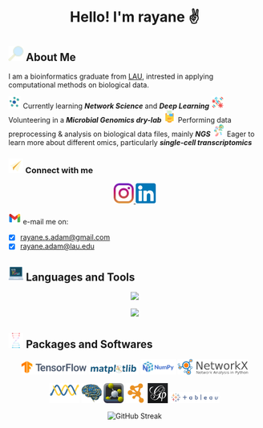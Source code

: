 # <p align="center"> Hello! I'm rayane ✌️

<!-- ![visitors](https://visitor-badge.glitch.me/badge?page_id=raysas.raysas&left_color=green&right_color=red) -->

## <img src="images/icons8-search-16.png" width=30 height=30> About Me

I am a bioinformatics graduate from [LAU](https://www.lau.edu.lb/), intrested in applying computational methods on biological data. 

<!-- got it from https://img.icons8.com/?size=100&id=12383&format=png&color=000000 -->
<img src='./images/icons8-neural-network-100.png' width=25 height=25> Currently learning ***Network Science*** and ***Deep Learning*** 
<img src='./images/icons8-gene-64.png' width=25 height=25> Volunteering in a ***Microbial Genomics dry-lab***
<img src='./images/data.png' width=25> Performing data preprocessing & analysis on biological data files, mainly ___NGS___
<img src='./images/sc.png' width=25 height=25> Eager to learn more about different omics, particularly ___single-cell transcriptomics___

### <img src="images/icons8-paper-plane-48.png" width=30 height=30> Connect with me


<p align='center'>    
    <a href="https://www.instagram.com/rayanewithane/">
        <img src='./images/instagram.png' width=40  />
    </a>
    <a href="https://www.linkedin.com/in/rayane-adam-a3ba9a224/">
        <img src='./images/linkedin.png' width=40 />
    </a>
</p> 

<img src='./images/icons8-gmail-48.png' width=25> e-mail me on:  
* [X] rayane.s.adam@gmail.com  
* [X] rayane.adam@lau.edu

## <img src="images/programming.png" width=30 height=30> Languages and Tools

<p align="center">
    <img src="https://skillicons.dev/icons?i=python,r,bash,java,html,css,markdown,latex" />
</p>
<p align='center'>
    <img src="https://skillicons.dev/icons?i=windows,linux,ubuntu,git,github,vscode,anaconda" />
</p>
<!-- figma, matlab, docker -->

## <img src="images/bioinformatics.png" width=30 height=30> Packages and Softwares

<div>
    <p align='center'>
        <img src="images/tensorflow.svg" width=130 >
        <img src="images/matplotlib.svg" width=100>
        <img src="images/numpy.png" width=70>
        <img src="images/networkx.svg" width=140>
        <!-- <img src="images/hex-tidyverse.png" width=30> -->
    </p>
    <p align='center'>
        <img src="images/biopython.png" width=60>
        <img src="images/nibabel-logo.svg" width=40>
        <img src="images/pymol.png" width=40>
        <img src="images/cytoscape.svg" width=40>
        <img src="images/gephi.png" width=40>
        <img src="images/tableau.png" width=100>
    </p>
<!-- bioconductor packages -->
</div>

<p align="center">
    <img src="https://streak-stats.demolab.com?user=raysas&theme=rising-sun" alt="GitHub Streak"> 
</p>

<!-- <p align='left'>
    <i>Reach out and connect with me on:</i>
</p>
<p align='center'>    
    <a href="https://www.instagram.com/rayanewithane/">
        <img src="https://skillicons.dev/icons?i=instagram" />
    </a>
    <a href="https://www.linkedin.com/in/rayane-adam-a3ba9a224/">
        <img src="https://skillicons.dev/icons?i=linkedin" />
    </a>
</p> -->